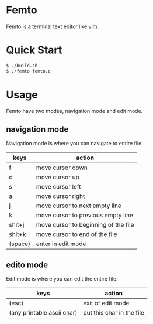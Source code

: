 # Femto

Femto is a terminal text editor like [vim](https://github.com/vim/vim).

# Quick Start

```bash
$ ./build.sh
$ ./femto femto.c
```

# Usage

Femto have two modes, navigation mode and edit mode.

## navigation mode

Navigation mode is where you can navigate to entire file.

| keys    | action                               |
|---------|--------------------------------------|
| f       | move cursor down                     |
| d       | move cursor up                       |
| s       | move cursor left                     |
| a       | move cursor right                    |
| j       | move cursor to next empty line       |
| k       | move cursor to previous empty line   |
| shit+j  | move cursor to beginning of the file |
| shit+k  | move cursor to end of the file       |
| (space) | enter in edit mode                   |

## edito mode

Edit mode is where you can edit the entire file.

| keys                       | action                    |
|----------------------------|---------------------------|
| (esc)                      | exit of edit mode         |
| (any printable ascii char) | put this char in the file |
